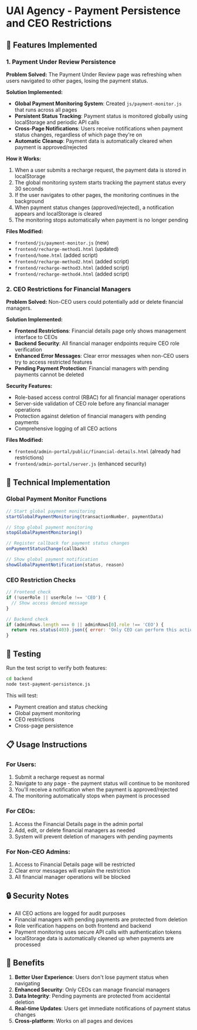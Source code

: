 # UAI Agency - Payment Persistence and CEO Restrictions

## 🎯 Features Implemented

### 1. Payment Under Review Persistence

**Problem Solved:** The Payment Under Review page was refreshing when users navigated to other pages, losing the payment status.

**Solution Implemented:**
- **Global Payment Monitoring System**: Created `js/payment-monitor.js` that runs across all pages
- **Persistent Status Tracking**: Payment status is monitored globally using localStorage and periodic API calls
- **Cross-Page Notifications**: Users receive notifications when payment status changes, regardless of which page they're on
- **Automatic Cleanup**: Payment data is automatically cleared when payment is approved/rejected

**How it Works:**
1. When a user submits a recharge request, the payment data is stored in localStorage
2. The global monitoring system starts tracking the payment status every 30 seconds
3. If the user navigates to other pages, the monitoring continues in the background
4. When payment status changes (approved/rejected), a notification appears and localStorage is cleared
5. The monitoring stops automatically when payment is no longer pending

**Files Modified:**
- `frontend/js/payment-monitor.js` (new)
- `frontend/recharge-method1.html` (updated)
- `frontend/home.html` (added script)
- `frontend/recharge-method2.html` (added script)
- `frontend/recharge-method3.html` (added script)
- `frontend/recharge-method4.html` (added script)

### 2. CEO Restrictions for Financial Managers

**Problem Solved:** Non-CEO users could potentially add or delete financial managers.

**Solution Implemented:**
- **Frontend Restrictions**: Financial details page only shows management interface to CEOs
- **Backend Security**: All financial manager endpoints require CEO role verification
- **Enhanced Error Messages**: Clear error messages when non-CEO users try to access restricted features
- **Pending Payment Protection**: Financial managers with pending payments cannot be deleted

**Security Features:**
- Role-based access control (RBAC) for all financial manager operations
- Server-side validation of CEO role before any financial manager operations
- Protection against deletion of financial managers with pending payments
- Comprehensive logging of all CEO actions

**Files Modified:**
- `frontend/admin-portal/public/financial-details.html` (already had restrictions)
- `frontend/admin-portal/server.js` (enhanced security)

## 🔧 Technical Implementation

### Global Payment Monitor Functions

```javascript
// Start global payment monitoring
startGlobalPaymentMonitoring(transactionNumber, paymentData)

// Stop global payment monitoring
stopGlobalPaymentMonitoring()

// Register callback for payment status changes
onPaymentStatusChange(callback)

// Show global payment notification
showGlobalPaymentNotification(status, reason)
```

### CEO Restriction Checks

```javascript
// Frontend check
if (!userRole || userRole !== 'CEO') {
  // Show access denied message
}

// Backend check
if (adminRows.length === 0 || adminRows[0].role !== 'CEO') {
  return res.status(403).json({ error: 'Only CEO can perform this action' });
}
```

## 🧪 Testing

Run the test script to verify both features:

```bash
cd backend
node test-payment-persistence.js
```

This will test:
- Payment creation and status checking
- Global payment monitoring
- CEO restrictions
- Cross-page persistence

## 📋 Usage Instructions

### For Users:
1. Submit a recharge request as normal
2. Navigate to any page - the payment status will continue to be monitored
3. You'll receive a notification when the payment is approved/rejected
4. The monitoring automatically stops when payment is processed

### For CEOs:
1. Access the Financial Details page in the admin portal
2. Add, edit, or delete financial managers as needed
3. System will prevent deletion of managers with pending payments

### For Non-CEO Admins:
1. Access to Financial Details page will be restricted
2. Clear error messages will explain the restriction
3. All financial manager operations will be blocked

## 🔒 Security Notes

- All CEO actions are logged for audit purposes
- Financial managers with pending payments are protected from deletion
- Role verification happens on both frontend and backend
- Payment monitoring uses secure API calls with authentication tokens
- localStorage data is automatically cleaned up when payments are processed

## 🚀 Benefits

1. **Better User Experience**: Users don't lose payment status when navigating
2. **Enhanced Security**: Only CEOs can manage financial managers
3. **Data Integrity**: Pending payments are protected from accidental deletion
4. **Real-time Updates**: Users get immediate notifications of payment status changes
5. **Cross-platform**: Works on all pages and devices

